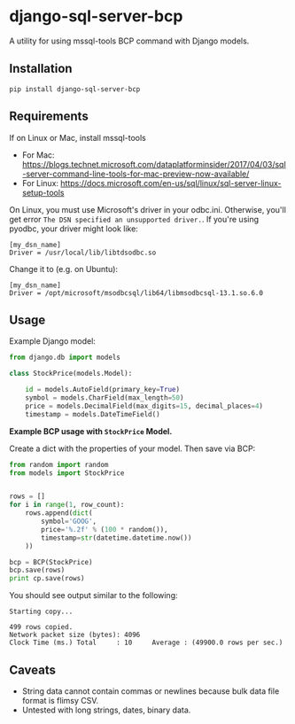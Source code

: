 # django-sql-server-bcp
A utility for using mssql-tools BCP command with Django models.

## Installation

`pip install django-sql-server-bcp`

## Requirements

If on Linux or Mac, install mssql-tools

- For Mac: https://blogs.technet.microsoft.com/dataplatforminsider/2017/04/03/sql-server-command-line-tools-for-mac-preview-now-available/
- For Linux: https://docs.microsoft.com/en-us/sql/linux/sql-server-linux-setup-tools


On Linux, you must use Microsoft's driver in your odbc.ini. Otherwise, you'll get error `The DSN specified an unsupported driver.`. 
If you're using pyodbc, your driver might look like:

```
[my_dsn_name]
Driver = /usr/local/lib/libtdsodbc.so

```

Change it to (e.g. on Ubuntu):

```
[my_dsn_name]
Driver = /opt/microsoft/msodbcsql/lib64/libmsodbcsql-13.1.so.6.0
```

## Usage

Example Django model:


```python
from django.db import models

class StockPrice(models.Model):

    id = models.AutoField(primary_key=True)
    symbol = models.CharField(max_length=50)
    price = models.DecimalField(max_digits=15, decimal_places=4)
    timestamp = models.DateTimeField()


```

**Example BCP usage with `StockPrice` Model.**

Create a dict with the properties of your model. Then save via BCP:

```python
from random import random
from models import StockPrice


rows = []
for i in range(1, row_count):
    rows.append(dict(
        symbol='GOOG',
        price='%.2f' % (100 * random()),
        timestamp=str(datetime.datetime.now())
    ))

bcp = BCP(StockPrice)
bcp.save(rows)
print cp.save(rows)


```

You should see output similar to the following:

```
Starting copy...

499 rows copied.
Network packet size (bytes): 4096
Clock Time (ms.) Total     : 10     Average : (49900.0 rows per sec.)
```

## Caveats

- String data cannot contain commas or newlines because bulk data file format is flimsy CSV.
- Untested with long strings, dates, binary data.

